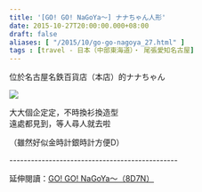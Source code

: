 ```yaml
---
title: '[GO! GO! NaGoYa～] ナナちゃん人形'
date: 2015-10-27T20:00:00.000+08:00
draft: false
aliases: [ "/2015/10/go-go-nagoya_27.html" ]
tags : [travel - 日本（中部東海道）・ 尾張愛知名古屋]
---
```


位於名古屋名鉄百貨店（本店）的ナナちゃん  

![](/images/nagoya7b.jpg)

大大個企定定，不時換衫換造型  
遠處都見到，等人尋人就去啦  
  
（雖然好似金時計銀時計方便D）  
  
\-----------------------------------------------  
  
延伸閱讀：[GO! GO! NaGoYa～（8D7N）](https://hidie.net/nagoya8d7n/)
